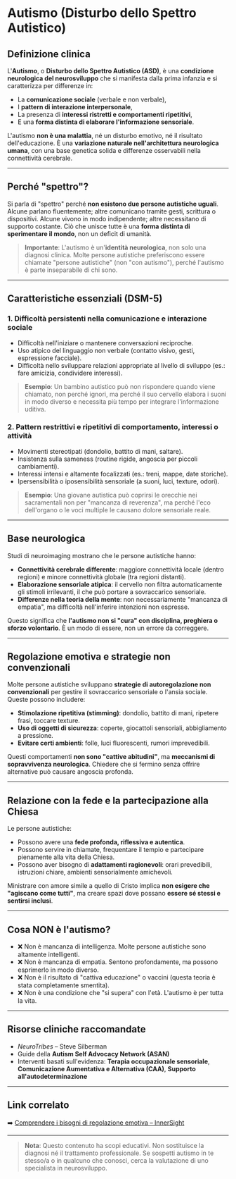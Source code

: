 ﻿# Autismo (Disturbo dello Spettro Autistico)

## Definizione clinica
L'**Autismo**, o **Disturbo dello Spettro Autistico (ASD)**, è una **condizione neurologica del neurosviluppo** che si manifesta dalla prima infanzia e si caratterizza per differenze in:
- La **comunicazione sociale** (verbale e non verbale),  
- I **pattern di interazione interpersonale**,  
- La presenza di **interessi ristretti e comportamenti ripetitivi**,  
- E una **forma distinta di elaborare l'informazione sensoriale**.

L'autismo **non è una malattia**, né un disturbo emotivo, né il risultato dell'educazione. È una **variazione naturale nell'architettura neurologica umana**, con una base genetica solida e differenze osservabili nella connettività cerebrale.

---

## Perché "spettro"?
Si parla di "spettro" perché **non esistono due persone autistiche uguali**. Alcune parlano fluentemente; altre comunicano tramite gesti, scrittura o dispositivi. Alcune vivono in modo indipendente; altre necessitano di supporto costante. Ciò che unisce tutte è una **forma distinta di sperimentare il mondo**, non un deficit di umanità.

> **Importante**: L'autismo è un'**identità neurologica**, non solo una diagnosi clinica. Molte persone autistiche preferiscono essere chiamate "persone autistiche" (non "con autismo"), perché l'autismo è parte inseparabile di chi sono.

---

## Caratteristiche essenziali (DSM-5)

### 1. **Difficoltà persistenti nella comunicazione e interazione sociale**
- Difficoltà nell'iniziare o mantenere conversazioni reciproche.  
- Uso atipico del linguaggio non verbale (contatto visivo, gesti, espressione facciale).  
- Difficoltà nello sviluppare relazioni appropriate al livello di sviluppo (es.: fare amicizia, condividere interessi).

> **Esempio**: Un bambino autistico può non rispondere quando viene chiamato, non perché ignori, ma perché il suo cervello elabora i suoni in modo diverso e necessita più tempo per integrare l'informazione uditiva.

### 2. **Pattern restrittivi e ripetitivi di comportamento, interessi o attività**
- Movimenti stereotipati (dondolio, battito di mani, saltare).  
- Insistenza sulla sameness (routine rigide, angoscia per piccoli cambiamenti).  
- Interessi intensi e altamente focalizzati (es.: treni, mappe, date storiche).  
- Ipersensibilità o iposensibilità sensoriale (a suoni, luci, texture, odori).

> **Esempio**: Una giovane autistica può coprirsi le orecchie nei sacramentali non per "mancanza di reverenza", ma perché l'eco dell'organo o le voci multiple le causano dolore sensoriale reale.

---

## Base neurologica
Studi di neuroimaging mostrano che le persone autistiche hanno:
- **Connettività cerebrale differente**: maggiore connettività locale (dentro regioni) e minore connettività globale (tra regioni distanti).  
- **Elaborazione sensoriale atipica**: il cervello non filtra automaticamente gli stimoli irrilevanti, il che può portare a sovraccarico sensoriale.  
- **Differenze nella teoria della mente**: non necessariamente "mancanza di empatia", ma difficoltà nell'inferire intenzioni non espresse.

Questo significa che **l'autismo non si "cura" con disciplina, preghiera o sforzo volontario**. È un modo di essere, non un errore da correggere.

---

## Regolazione emotiva e strategie non convenzionali
Molte persone autistiche sviluppano **strategie di autoregolazione non convenzionali** per gestire il sovraccarico sensoriale o l'ansia sociale. Queste possono includere:
- **Stimolazione ripetitiva (stimming)**: dondolio, battito di mani, ripetere frasi, toccare texture.  
- **Uso di oggetti di sicurezza**: coperte, giocattoli sensoriali, abbigliamento a pressione.  
- **Evitare certi ambienti**: folle, luci fluorescenti, rumori imprevedibili.

Questi comportamenti **non sono "cattive abitudini"**, ma **meccanismi di sopravvivenza neurologica**. Chiedere che si fermino senza offrire alternative può causare angoscia profonda.

---

## Relazione con la fede e la partecipazione alla Chiesa
Le persone autistiche:
- Possono avere una **fede profonda, riflessiva e autentica**.  
- Possono servire in chiamate, frequentare il tempio e partecipare pienamente alla vita della Chiesa.  
- Possono aver bisogno di **adattamenti ragionevoli**: orari prevedibili, istruzioni chiare, ambienti sensorialmente amichevoli.

Ministrare con amore simile a quello di Cristo implica **non esigere che "agiscano come tutti"**, ma creare spazi dove possano **essere sé stessi e sentirsi inclusi**.

---

## Cosa NON è l'autismo?
- ❌ Non è mancanza di intelligenza. Molte persone autistiche sono altamente intelligenti.
- ❌ Non è mancanza di empatia. Sentono profondamente, ma possono esprimerlo in modo diverso.
- ❌ Non è il risultato di "cattiva educazione" o vaccini (questa teoria è stata completamente smentita).
- ❌ Non è una condizione che "si supera" con l'età. L'autismo è per tutta la vita.

---

## Risorse cliniche raccomandate
- *NeuroTribes* – Steve Silberman  
- Guide della **Autism Self Advocacy Network (ASAN)**  
- Interventi basati sull'evidenza: **Terapia occupazionale sensoriale**, **Comunicazione Aumentativa e Alternativa (CAA)**, **Supporto all'autodeterminazione**

---

## Link correlato
➡️ [Comprendere i bisogni di regolazione emotiva – InnerSight](https://inner-clarity.github.io/InnerSight/)

---

> **Nota**: Questo contenuto ha scopi educativi. Non sostituisce la diagnosi né il trattamento professionale. Se sospetti autismo in te stesso/a o in qualcuno che conosci, cerca la valutazione di uno specialista in neurosviluppo.
